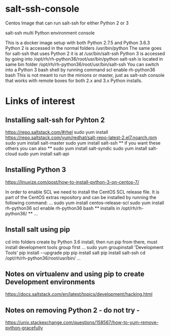 # salt-ssh-console
Centos Image that can run salt-ssh for either Python 2 or 3

salt-ssh multi Python environment console

This is a docker image setup with both Python 2.7.5 and Python 3.6.3 Python 2 is accessed in the normal folders /usr/bin/python The same goes for salt-ssh that uses Python 2 it is at /usr/bin/salt-ssh Python 3 is accessed by going into /opt/rh/rh-python36/root/usr/bin/python salt-ssh is located in same bin folder /opt/rh/rh-python36/root/usr/bin/salt-ssh You can switch into a Python 3 bash shell by running command scl enable rh-python36 bash This is not meant to run the minions or master, just as salt-ssh console that works with remote boxes for both 2.x and 3.x Python installs.

# Links of interest
## Installing salt-ssh for Pyhton 2
https://repo.saltstack.com/#rhel
sudo yum install https://repo.saltstack.com/yum/redhat/salt-repo-latest-2.el7.noarch.rpm 
sudo yum install salt-master
sudo yum install salt-ssh
** if you want these others you can also **
sudo yum install salt-syndic
sudo yum install salt-cloud
sudo yum install salt-api


## Installing Python 3
https://linuxize.com/post/how-to-install-python-3-on-centos-7/


In order to enable SCL we need to install the CentOS SCL release file. It is part of the CentOS extras repository and can be installed by running the following command:
...
sudo yum install centos-release-scl
sudo yum install rh-python36
scl enable rh-python36 bash
** installs in /opt/rh/rh-python36/ **
...
## Install salt using pip
cd into folders create by Python 3.6 install, then run pip from there, must install development tools group first
...
sudo yum groupinstall 'Development Tools'
pip install --upgrade pip
pip install salt
pip install salt-ssh
cd /opt/rh/rh-python36/root/usr/bin/
...
## Notes on virtualenv and using pip to create Development environments
https://docs.saltstack.com/en/latest/topics/development/hacking.html

## Notes on removing Python 2 - do not try -
https://unix.stackexchange.com/questions/158567/how-to-yum-remove-python-gracefully

